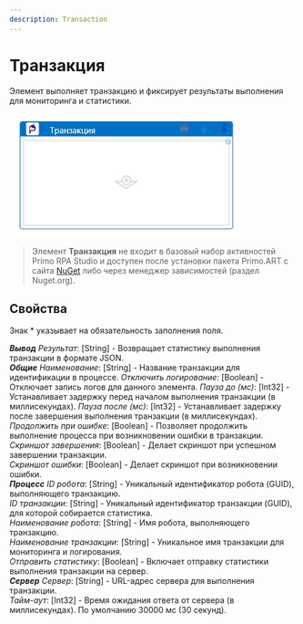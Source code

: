 ```yaml
---
description: Transaction
---
```


# Транзакция 


Элемент выполняет транзакцию и фиксирует результаты выполнения для мониторинга и статистики.  

![](<../../../.gitbook/assets1/nuget_art_transaction.png>)

> Элемент **Транзакция** не входит в базовый набор активностей Primo RPA Studio и доступен после установки пакета Primo.ART с сайта [NuGet](https://www.nuget.org/packages/Primo.ART) либо через менеджер зависимостей (раздел Nuget.org).


## Свойства 
Знак * указывает на обязательность заполнения поля.

***Вывод*** 
*Результат*: [String]  - Возвращает статистику выполнения транзакции в формате JSON.  
***Общие***
*Наименование*: [String] - Название транзакции для идентификации в процессе. 
*Отключить логирование*: [Boolean] - Отключает запись логов для данного элемента. 
*Пауза до (мс)*: [Int32] - Устанавливает задержку перед началом выполнения транзакции (в миллисекундах). 
*Пауза после (мс)*: [Int32] - Устанавливает задержку после завершения выполнения транзакции (в миллисекундах). 
*Продолжить при ошибке*: [Boolean] - Позволяет продолжить выполнение процесса при возникновении ошибки в транзакции.  
*Скриншот завершения*: [Boolean] - Делает скриншот при успешном завершении транзакции.  
*Скриншот ошибки*: [Boolean]  - Делает скриншот при возникновении ошибки.  
***Процесс***
*ID робота*: [String] - Уникальный идентификатор робота (GUID), выполняющего транзакцию.  
*ID транзакции*: [String] - Уникальный идентификатор транзакции (GUID), для которой собирается статистика.  
*Наименование робота*: [String] - Имя робота, выполняющего транзакцию.  
*Наименование транзакции*: [String] - Уникальное имя транзакции для мониторинга и логирования.  
*Отправить статистику*: [Boolean] - Включает отправку статистики выполнения транзакции на сервер.  
***Сервер*** 
*Сервер*: [String]  - URL-адрес сервера для выполнения транзакции.  
*Тайм-аут*: [Int32] - Время ожидания ответа от сервера (в миллисекундах). По умолчанию 30000 мс (30 секунд).
